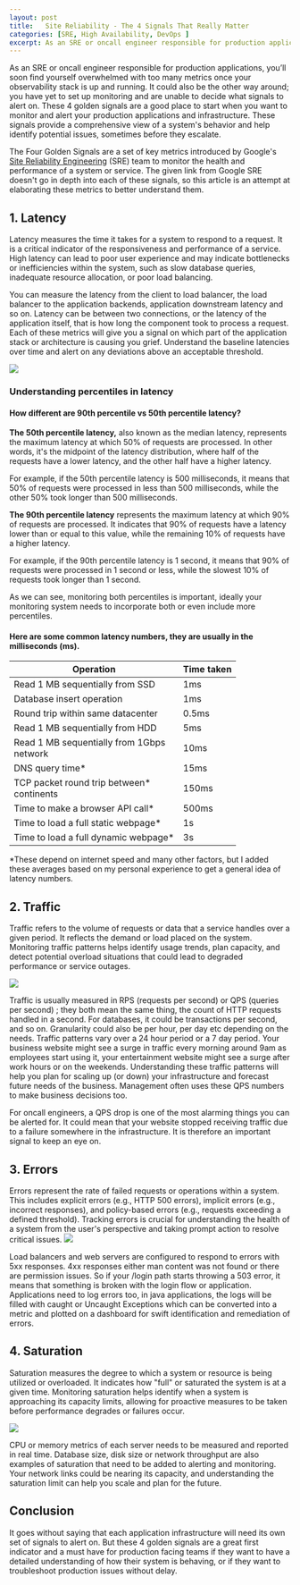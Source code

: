 ```yaml
---
layout: post
title:   Site Reliability - The 4 Signals That Really Matter
categories: [SRE, High Availability, DevOps ]
excerpt: As an SRE or oncall engineer responsible for production applications, you’ll soon find yourself overwhelmed with too many metrics once your observability stack is up and running. The 4 golden signals to your rescue! 
---
```


As an SRE or oncall engineer responsible for production applications, you’ll soon find yourself overwhelmed with too many metrics once your observability stack is up and running. It could also be the other way around; you have yet to set up monitoring and are unable to decide what signals to alert on. These 4 golden signals are a good place to start when you want to monitor and alert your production applications and infrastructure. These signals provide a comprehensive view of a system's behavior and help identify potential issues, sometimes before they escalate.

  

The Four Golden Signals are a set of key metrics introduced by Google's [Site Reliability Engineering](https://sre.google/sre-book/monitoring-distributed-systems/) (SRE) team to monitor the health and performance of a system or service. The given link from Google SRE doesn't go in depth into each of these signals, so this article is an attempt at elaborating these metrics to better understand them.  

  

## 1. Latency

Latency measures the time it takes for a system to respond to a request. It is a critical indicator of the responsiveness and performance of a service. High latency can lead to poor user experience and may indicate bottlenecks or inefficiencies within the system, such as slow database queries, inadequate resource allocation, or poor load balancing.

  

You can measure the latency from the client to load balancer, the load balancer to the application backends, application downstream latency and so on. Latency can be between two connections, or the latency of the application itself, that is how long the component took to process a request. Each of these metrics will give you a signal on which part of the application stack or architecture is causing you grief. Understand the baseline latencies over time and alert on any deviations above an acceptable threshold.

![](/images/latency-blog003.png)

### Understanding percentiles in latency



#### How different are 90th percentile vs 50th percentile latency?


**The 50th percentile latency,** also known as the median latency, represents the maximum latency at which 50% of requests are processed. In other words, it's the midpoint of the latency distribution, where half of the requests have a lower latency, and the other half have a higher latency.

For example, if the 50th percentile latency is 500 milliseconds, it means that 50% of requests were processed in less than 500 milliseconds, while the other 50% took longer than 500 milliseconds.

**The 90th percentile latency** represents the maximum latency at which 90% of requests are processed. It indicates that 90% of requests have a latency lower than or equal to this value, while the remaining 10% of requests have a higher latency.

For example, if the 90th percentile latency is 1 second, it means that 90% of requests were processed in 1 second or less, while the slowest 10% of requests took longer than 1 second.

  

As we can see, monitoring both percentiles is important, ideally your monitoring system needs to incorporate both or even include more percentiles.

  

#### Here are some common latency numbers, they are usually in the milliseconds (ms).

  
| Operation                                     | Time taken |
| --------------------------------------------- | ---------- |
| Read 1 MB sequentially from SSD               | 1ms        |
| Database insert operation                     | 1ms        |
| Round trip within same datacenter             | 0.5ms      |
| Read 1 MB sequentially from HDD               | 5ms        |
| Read 1 MB sequentially from 1Gbps<br>network  | 10ms       |
| DNS query time\*                              | 15ms       |
| TCP packet round trip between\*<br>continents | 150ms      |
| Time to make a browser API call\*             | 500ms      |
| Time to load a full static webpage\*          | 1s         |
| Time to load a full dynamic webpage\*         | 3s         |

*These depend on internet speed and many other factors, but I added these averages based on my personal experience to get a general idea of latency numbers.

## 2. Traffic

Traffic refers to the volume of requests or data that a service handles over a given period. It reflects the demand or load placed on the system. Monitoring traffic patterns helps identify usage trends, plan capacity, and detect potential overload situations that could lead to degraded performance or service outages.

  ![](/images/traffic-blog003.png)

Traffic is usually measured in RPS (requests per second) or QPS (queries per second) ; they both mean the same thing, the count of HTTP requests handled in a second. For databases, it could be transactions per second, and so on. Granularity could also be per hour, per day etc depending on the needs. Traffic patterns vary over a 24 hour period or a 7 day period. Your business website might see a surge in traffic every morning around 9am as employees start using it, your entertainment website might see a surge after work hours or on the weekends. Understanding these traffic patterns will help you plan for scaling up (or down) your infrastructure and forecast future needs of the business. Management often uses these QPS numbers to make business decisions too.

For oncall engineers, a QPS drop is one of the most alarming things you can be alerted for. It could mean that your website stopped receiving traffic due to a failure somewhere in the infrastructure. It is therefore an important signal to keep an eye on.

## 3. Errors

Errors represent the rate of failed requests or operations within a system. This includes explicit errors (e.g., HTTP 500 errors), implicit errors (e.g., incorrect responses), and policy-based errors (e.g., requests exceeding a defined threshold). Tracking errors is crucial for understanding the health of a system from the user's perspective and taking prompt action to resolve critical issues.
  ![](/images/errors-blog003.png)

Load balancers and web servers are configured to respond to errors with 5xx responses. 4xx responses either man content was not found or there are permission issues. So if your /login path starts throwing a 503 error, it means that something is broken with the login flow or application. Applications need to log errors too, in java applications, the logs will be filled with caught or Uncaught Exceptions which can be converted into a metric and plotted on a dashboard for swift identification and remediation of errors.

 

## 4. Saturation

Saturation measures the degree to which a system or resource is being utilized or overloaded. It indicates how "full" or saturated the system is at a given time. Monitoring saturation helps identify when a system is approaching its capacity limits, allowing for proactive measures to be taken before performance degrades or failures occur.

   ![](/images/saturation-blog003.png)

CPU or memory metrics of each server needs to be measured and reported in real time. Database size, disk size or network throughput are also examples of saturation that need to be added to alerting and monitoring. Your network links could be nearing its capacity, and understanding the saturation limit can help you scale and plan for the future.

  
## Conclusion

It goes without saying that each application infrastructure will need its own set of signals to alert on. But these 4 golden signals are a great first indicator and a must have for production facing teams if they want to have a detailed understanding of how their system is behaving, or if they want to troubleshoot production issues without delay. 
